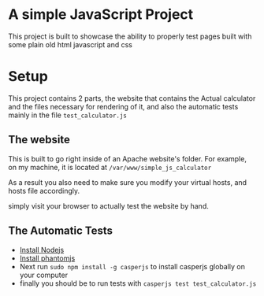 # A simple JavaScript Project

This project is built to showcase the ability to properly test pages built with some plain old html javascript and css

# Setup

This project contains 2 parts, the website that contains the Actual calculator and the files necessary for rendering of it, and also the automatic tests mainly in the file `test_calculator.js`

## The website
This is built to go right inside of an Apache website's folder. For example, on my machine, it is located at `/var/www/simple_js_calculator`

As a result you also need to make sure you modify your virtual hosts, and hosts file accordingly.

simply visit your browser to actually test the website by hand.

## The Automatic Tests

- [Install Nodejs](https://nodejs.org/en/)
- [Install phantomjs](https://phantomjs.org/download.html)
- Next run `sudo npm install -g casperjs` to install casperjs globally on your computer
- finally you should be to run tests with `casperjs test test_calculator.js`

